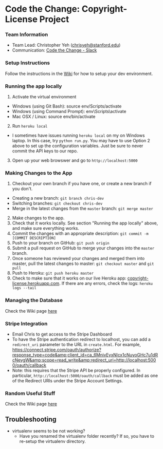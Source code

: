 Code the Change: Copyright-License Project
=======

### Team Information
  * Team Lead: Christopher Yeh (chrisyeh@stanford.edu)
  * Communication: [Code the Change - Slack](http://codethechange.slack.com)


### Setup Instructions
Follow the instructions in the [Wiki](https://github.com/chrisyeh96/copyright-license/wiki/Setup-Guide) for how to setup your dev environment.


### Running the app locally
1. Activate the virtual environment
  * Windows (using Git Bash): source env/Scripts/activate
  * Windows (using Command Prompt): env\Scripts\activate
  * Mac OSX / Linux: source env/bin/activate
2. Run `heroku local`
  * I sometimes have issues running `heroku local` on my on Windows laptop. In this case, try `python run.py`. You may have to use Option 2 above to set up the configuration variables. Just be sure to never commit the API keys to our repo.
3. Open up your web browswer and go to `http://localhost:5000`


### Making Changes to the App
1. Checkout your own branch if you have one, or create a new branch if you don't.
  * Creating a new branch: `git branch chris-dev`
  * Switching branches: `git checkout chris-dev`
  * Merge in the latest changes from the `master` branch: `git merge master`
2. Make changes to the app.
3. Check that it works locally. See section "Running the app locally" above, and make sure everything works.
4. Commit the changes with an appropriate description: `git commit -m [COMMIT DESCRIPTION]`
5. Push to your branch on GitHub: `git push origin`
6. Submit a pull request on GitHub to merge your changes into the `master` branch.
7. Once someone has reviewed your changes and merged them into master, pull the latest changes to master: `git checkout master` and `git pull`
8. Push to Heroku: `git push heroku master`
9. Check to make sure that it works on our live Heroku app: [copyright-license.herokuapp.com](http://copyright-license.herokuapp.com/). If there are any errors, check the logs: `heroku logs --tail`


### Managing the Database
Check the Wiki page [here](https://github.com/chrisyeh96/copyright-license/wiki/Managing-the-Database)


### Stripe Integration
* Email Chris to get access to the Stripe Dashboard
* To have the Stripe authentication redirect to localhost, you can add a `redirect_uri` parameter to the URL in `create.html`. For example, https://connect.stripe.com/oauth/authorize?response_type=code&amp;client_id=ca_6MnivEyxNIcx1cNuyoGHc7u1dRcNevgW&amp;scope=read_write&amp;redirect_uri=http://localhost:5000/oauth/callback
* Note: this requires that the Stripe API be properly configured. In particular, `http://localhost:5000/oauth/callback` must be added as one of the Redirect URIs under the Stripe Account Settings.


### Random Useful Stuff
Check the Wiki page [here](https://github.com/chrisyeh96/copyright-license/wiki/Random-Useful-Stuff)


## Troubleshooting
* virtualenv seems to be not working?
  * Have you renamed the virtualenv folder recently? If so, you have to re-setup the virtualenv directory.